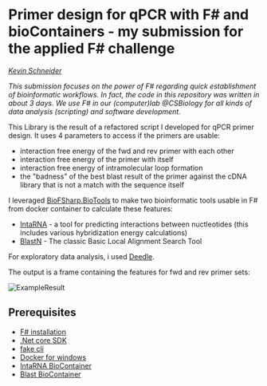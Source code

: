 # Primer design for qPCR with F# and bioContainers - my submission for the applied F# challenge

[_Kevin Schneider_]()

_This submission focuses on the power of F# regarding quick establishment of bioinformatic workflows.
In fact, the code in this repository was written in about 3 days. We use F# in our (computer)lab @CSBiology for all 
kinds of data analysis (scripting) and software development._


This Library is the result of a refactored script I developed for qPCR primer design. It uses 4 parameters to access if the primers are usable:

  - interaction free energy of the fwd and rev primer with each other
  - interaction free energy of the primer with itself
  - interaction free energy of intramolecular loop formation
  - the "badness" of the best blast result of the primer against the cDNA library that is not a match with the sequence itself

I leveraged [BioFSharp.BioTools]() to make two bioinformatic tools usable in F# from docker container to calculate these features:

  - [IntaRNA]() - a tool for predicting interactions between nuctleotides (this includes various hybridization energy calculations)
  - [BlastN]() - The classic Basic Local Alignment Search Tool

For exploratory data analysis, i used [Deedle]().

The output is a frame containing the features for fwd and rev primer sets:

![ExampleResult]()

## Prerequisites

  - [F# installation]()
  - [.Net core SDK]()
  - [fake cli]()
  - [Docker for windows]()
  - [IntaRNA BioContainer]()
  - [Blast BioContainer]()


